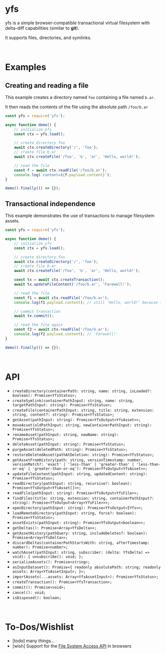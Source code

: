 # yfs

yfs is a simple browser-compatible transactional virtual filesystem with delta-diff capabilities (similar to **git**).

It supports files, directories, and symlinks.

&nbsp;

# Examples

## Creating and reading a file 

This example creates a directory named `foo` containing a file named `b.ar`.

It then reads the contents of the file using the absolute path `/foo/b.ar`


```javascript
const yfs = require('yfs');

async function demo() {
    // initialize yfs
    const ctx = yfs.load();

    // create directory foo
    await ctx.createDirectory('/', 'foo');
    // create file b.ar
    await ctx.createFile('/foo', 'b', 'ar', 'Hello, world!');

    // read the file
    const f = await ctx.readFile('/foo/b.ar');
    console.log(`content=${f.payload.content}`);
}

demo().finally(() => {});
```

## Transactional independence 

This example demonstrates the use of transactions to manage filesystem assets.


```javascript
const yfs = require('yfs');

async function demo() {
    // initialize yfs
    const ctx = yfs.load();

    // create directory foo
    await ctx.createDirectory('/', 'foo');
    // create file b.ar
    await ctx.createFile('/foo', 'b', 'ar', 'Hello, world!');

    const tx = await ctx.createTransaction();
    await tx.updateFileContent('/foo/b.ar', 'Farewell!');

    // read the file
    const f1 = await ctx.readFile('/foo/b.ar');
    console.log(f1.payload.content); // still 'Hello, world!' because the update hasn't been committed

    // commit transaction
    await tx.commit();

    // read the file again
    const f2 = await ctx.readFile('/foo/b.ar');
    console.log(f2.payload.content); // 'Farewell!'
}

demo().finally(() => {});
```

&nbsp;

# API

- `createDirectory(containerPath: string, name: string, isLoaded?: boolean): Promise<YfsStatus>;`
- `createSymlink(containerPathInput: string, name: string, targetPathInput: string): Promise<YfsStatus>;`
- `createFile(containerPathInput: string, title: string, extension: string, content?: string): Promise<YfsStatus>;`
- `getAsset(pathInput: string): Promise<YfsOutput<YfsAsset>>;`
- `moveAsset(oldPathInput: string, newContainerPathInput: string): Promise<YfsStatus>;`
- `renameAsset(pathInput: string, newName: string): Promise<YfsStatus>;`
- `deleteAsset(pathInput: string): Promise<YfsStatus>;`
- `purgeAsset(deletedPath: string): Promise<YfsStatus>;`
- `restoreDeletedAsset(pathAtDeletion: string): Promise<YfsStatus>;`
- `getAssetFromHistory(path: string, versionTimestamp: number, versionMatch?: 'exact' | 'less-than' | 'greater-than' | 'less-than-or-eq' | 'greater-than-or-eq'): Promise<YfsOutput<YfsAsset>>;`
- `updateFileContent(pathInput: string, updatedContent: string): Promise<YfsStatus>;`
- `readDirectory(pathInput: string, recursive?: boolean): Promise<YfsOutput<YfsAsset[]>>;`
- `readFile(pathInput: string): Promise<YfsOutput<YfsFile>>;`
- `findFiles(title: string, extension: string, containerPathInput?: string): Promise<YfsOutput<Array<YfsFile>>>;`
- `openDirectory(pathInput: string): Promise<YfsOutput<IYfs>>;`
- `loadRemoteDirectory(pathInput: string, force?: boolean): Promise<YfsStatus>;`
- `assetExists(pathInput: string): Promise<YfsOutput<boolean>>;`
- `getDeltas(): Promise<Array<YfsDelta>>;`
- `getAssetHistory(pathQuery: string, includeDeletes?: boolean): Promise<Array<YfsDelta>>;`
- `discardDeltas(containerPathStartsWith: string, afterTimestamp: number): Promise<number>;`
- `watchAsset(pathInput: string, subscriber: (delta: YfsDelta) => void): { unsubscribe(): void; };`
- `serializeAssets(): Promise<string>;`
- `asInputDataset(): Promise<{ readonly absolutePath: string; readonly assets: Array<YfsAssetInput>; }>;`
- `importAssets(...assets: Array<YfsAssetInput>): Promise<YfsStatus>;`
- `createTransaction(): Promise<YfsTransaction>;`
- `commit(): Promise<void>;`
- `cancel(): void;`
- `isDisposed(): boolean;`

&nbsp;

# To-Dos/Wishlist

- [todo] many things...
- [wish] Support for the [File System Access API](https://developer.mozilla.org/en-US/docs/Web/API/File_System_Access_API) in browsers
